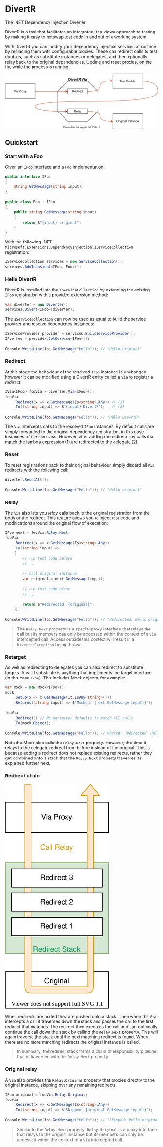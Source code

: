 # DivertR

The .NET Dependency Injection Diverter

DivertR is a tool that facilitates an integrated, top-down approach to testing by making it easy to hotswap
test code in and out of a working system.

With DivertR you can modify your dependency injection services at runtime by replacing them with configurable proxies.
These can redirect calls to test doubles, such as substitute instances or delegates, and then optionally relay back to the original dependencies. 
Update and reset proxies, on the fly, while the process is running.

![DivertR Via](./docs/assets/images/DivertR_Via.svg)

## Quickstart

### Start with a Foo
Given an `IFoo` interface and a `Foo` implementation:

```csharp
public interface IFoo
{
    string GetMessage(string input);
}

public class Foo : IFoo
{
    public string GetMessage(string input)
    {
        return $"{input} original";
    }
}
```

With the following .NET `Microsoft.Extensions.DependencyInjection.IServiceCollection` registration:

```csharp
IServiceCollection services = new ServiceCollection();
services.AddTransient<IFoo, Foo>();
```

### Hello DivertR
DivertR is installed into the `IServiceCollection` by extending the existing `IFoo` registration with a provided extension method:

```csharp
var diverter = new Diverter();
services.Divert<IFoo>(diverter);
```

The `IServiceCollection` can now be used as usual to build the service provider and resolve dependency instances:

```csharp
IServiceProvider provider = services.BuildServiceProvider();
IFoo foo = provider.GetService<IFoo>();

Console.WriteLine(foo.GetMessage("Hello")); // "Hello original"
```

### Redirect
At this stage the behaviour of the resolved `IFoo` instance is unchanged, however it can be modified using 
a DivertR entity called a `Via` to register a *redirect*:

```csharp
IVia<IFoo> fooVia = diverter.Via<IFoo>();
fooVia
    .Redirect(x => x.GetMessage(Is<string>.Any)) // (1)
    .To((string input) => $"{input} DivertR");   // (2)
  
Console.WriteLine(foo.GetMessage("Hello")); // "Hello DivertR"
```

The `Via` intercepts calls to the resolved `IFoo` instances.
By default calls are simply forwarded to the original dependency registration, in this case instances of the `Foo` class.
However, after adding the redirect any calls that match the lambda expression (1) are redirected to the delegate (2).

### Reset

To reset registrations back to their original behaviour simply discard all `Via` redirects with the following call:

```csharp
diverter.ResetAll();
  
Console.WriteLine(foo.GetMessage("Hello")); // "Hello original"
```

### Relay

The `Via` also lets you *relay* calls back to the original registration from the body of the redirect.
This feature allows you to inject test code and modifications around the original flow of execution:

```csharp
IFoo next = fooVia.Relay.Next;
fooVia
    .Redirect(x => x.GetMessage(Is<string>.Any))
    .To((string input) =>
    {
        // run test code before
        // ...

        // call original instance
        var original = next.GetMessage(input);
    
        // run test code after
        // ...
    
        return $"Redirected: {original}";
    });
  
Console.WriteLine(foo.GetMessage("Hello")); // "Redirected: Hello original"
```

> The `Relay.Next` property is a special proxy interface that relays the call but its members can only be accessed
> within the context of a `Via` intercepted call. Access outside this context will result in a `DiverterException` being thrown.

### Retarget

As well as redirecting to delegates you can also redirect to substitute targets. A valid 
substitute is anything that implements the target interface (in this case `IFoo`).
This includes Mock objects, for example:

```csharp
var mock = new Mock<IFoo>();
mock
    .Setup(x => x.GetMessage(It.IsAny<string>()))
    .Returns((string input) => $"Mocked: {next.GetMessage(input)}");

fooVia
    .Redirect() // No parameter defaults to match all calls
    .To(mock.Object);

Console.WriteLine(foo.GetMessage("Hello")); // Mocked: Redirected: Hello original
```

Note the Mock also calls the `Relay.Next` property. However, this time it relays to the delegate redirect
from before instead of the original. This is because adding a redirect does not replace existing redirects, rather
they get combined onto a stack that the `Relay.Next` property traverses as explained further next.

### Redirect chain

![Redirect Stack](./docs/assets/images/Redirect_Stack.svg)

When redirects are added they are pushed onto a stack. Then when the `Via` intercepts a call
it traverses down the stack and passes the call to the first redirect that matches.
The redirect then executes the call and can optionally continue the call down the stack by calling the `Relay.Next` property. This will again traverse the stack
until the next matching redirect is found. When there are no more matching redirects the 
original instance is called.
> In summary, the redirect stack forms a chain of responsibility pipeline that is
> traversed with the `Relay.Next` property.

### Original relay

A `Via` also provides the `Relay.Original` property that proxies directly to the original instance,
skipping over any remaining redirects.

```csharp
IFoo original = fooVia.Relay.Original;
fooVia
    .Redirect(x => x.GetMessage(Is<string>.Any))
    .To((string input) => $"Skipped: {original.GetMessage(input)}");
  
Console.WriteLine(foo.GetMessage("Hello")); // "Skipped: Hello original"
```

> Similar to the `Relay.Next` property, `Relay.Original` is a proxy interface that relays to the original instance
> but its members can only be accessed within the context of a `Via` intercepted call.
